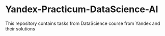 # Yandex-Practicum-DataScience-AI
This repository contains tasks from DataScience course from Yandex and their solutions
